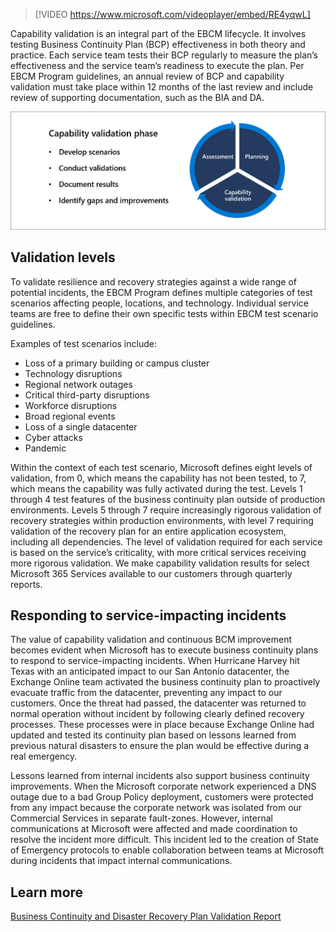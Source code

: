 > [!VIDEO https://www.microsoft.com/videoplayer/embed/RE4yqwL]

Capability validation is an integral part of the EBCM lifecycle. It involves testing Business Continuity Plan (BCP) effectiveness in both theory and practice. Each service team tests their BCP regularly to measure the plan’s effectiveness and the service team’s readiness to execute the plan. Per EBCM Program guidelines, an annual review of BCP and capability validation must take place within 12 months of the last review and include review of supporting documentation, such as the BIA and DA.

![capability validation phase: - develop scenarios, - conduct validations, - document results, - identify gaps and improvements](../media/capability-validation.png)

## Validation levels

To validate resilience and recovery strategies against a wide range of potential incidents, the EBCM Program defines multiple categories of test scenarios affecting people, locations, and technology. Individual service teams are free to define their own specific tests within EBCM test scenario guidelines.

Examples of test scenarios include:

- Loss of a primary building or campus cluster
- Technology disruptions
- Regional network outages
- Critical third-party disruptions
- Workforce disruptions
- Broad regional events
- Loss of a single datacenter
- Cyber attacks
- Pandemic

Within the context of each test scenario, Microsoft defines eight levels of validation, from 0, which means the capability has not been tested, to 7, which means the capability was fully activated during the test. Levels 1 through 4 test features of the business continuity plan outside of production environments. Levels 5 through 7 require increasingly rigorous validation of recovery strategies within production environments, with level 7 requiring validation of the recovery plan for an entire application ecosystem, including all dependencies. The level of validation required for each service is based on the service’s criticality, with more critical services receiving more rigorous validation. We make capability validation results for select Microsoft 365 Services available to our customers through quarterly reports.

## Responding to service-impacting incidents

The value of capability validation and continuous BCM improvement becomes evident when Microsoft has to execute business continuity plans to respond to service-impacting incidents. When Hurricane Harvey hit Texas with an anticipated impact to our San Antonio datacenter, the Exchange Online team activated the business continuity plan to proactively evacuate traffic from the datacenter, preventing any impact to our customers. Once the threat had passed, the datacenter was returned to normal operation without incident by following clearly defined recovery processes. These processes were in place because Exchange Online had updated and tested its continuity plan based on lessons learned from previous natural disasters to ensure the plan would be effective during a real emergency.

Lessons learned from internal incidents also support business continuity improvements. When the Microsoft corporate network experienced a DNS outage due to a bad Group Policy deployment, customers were protected from any impact because the corporate network was isolated from our Commercial Services in separate fault-zones. However, internal communications at Microsoft were affected and made coordination to resolve the incident more difficult. This incident led to the creation of State of Emergency protocols to enable collaboration between teams at Microsoft during incidents that impact internal communications.

## Learn more

[Business Continuity and Disaster Recovery Plan Validation Report](https://aka.ms/EBCM_BCP_Test_Report?azure-portal=true)
